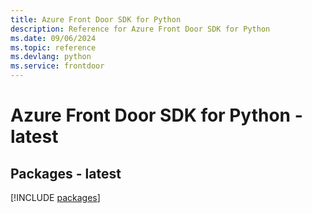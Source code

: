 ```yaml
---
title: Azure Front Door SDK for Python
description: Reference for Azure Front Door SDK for Python
ms.date: 09/06/2024
ms.topic: reference
ms.devlang: python
ms.service: frontdoor
---
```

# Azure Front Door SDK for Python - latest
## Packages - latest
[!INCLUDE [packages](front-door-index.md)]